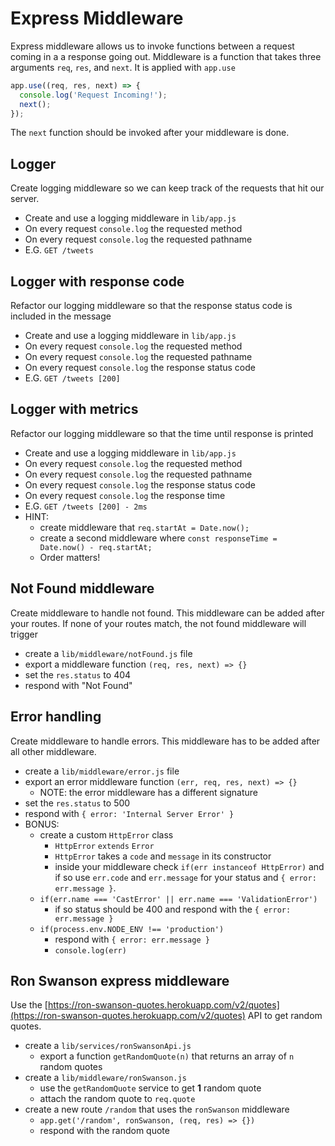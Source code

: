 # Express Middleware

Express middleware allows us to invoke functions between
a request coming in a a response going out. Middleware
is a function that takes three arguments `req`, `res`, and
`next`. It is applied with `app.use`

```js
app.use((req, res, next) => {
  console.log('Request Incoming!');
  next();
});
```

The `next` function should be invoked after your
middleware is done.

## Logger

Create logging middleware so we can keep track of the
requests that hit our server.

* Create and use a logging middleware in `lib/app.js`
* On every request `console.log` the requested method
* On every request `console.log` the requested pathname
* E.G. `GET /tweets`

## Logger with response code

Refactor our logging middleware so that the response
status code is included in the message

* Create and use a logging middleware in `lib/app.js`
* On every request `console.log` the requested method
* On every request `console.log` the requested pathname
* On every request `console.log` the response status code
* E.G. `GET /tweets [200]`

## Logger with metrics

Refactor our logging middleware so that the time until
response is printed

* Create and use a logging middleware in `lib/app.js`
* On every request `console.log` the requested method
* On every request `console.log` the requested pathname
* On every request `console.log` the response status code
* On every request `console.log` the response time
* E.G. `GET /tweets [200] - 2ms`
* HINT:
  * create middleware that `req.startAt = Date.now();`
  * create a second middleware where `const responseTime = Date.now() - req.startAt;`
  * Order matters!

## Not Found middleware

Create middleware to handle not found. This middleware can be added after
your routes. If none of your routes match, the not found middleware will
trigger

* create a `lib/middleware/notFound.js` file
* export a middleware function `(req, res, next) => {}`
* set the `res.status` to 404
* respond with "Not Found"

## Error handling

Create middleware to handle errors. This middleware has to be added after
all other middleware.

* create a `lib/middleware/error.js` file
* export an error middleware function `(err, req, res, next) => {}`
  * NOTE:  the error middleware has a different signature
* set the `res.status` to 500
* respond with `{ error: 'Internal Server Error' }`
* BONUS:
  * create a custom `HttpError` class
    * `HttpError` `extends` `Error`
    * `HttpError` takes a `code` and `message` in its constructor
    * inside your middleware check `if(err instanceof HttpError)`
      and if so use `err.code` and `err.message` for your status and
      `{ error: err.message }`.
  * `if(err.name === 'CastError' || err.name === 'ValidationError')`
    * if so status should be 400 and respond with the `{ error: err.message }`
  * `if(process.env.NODE_ENV !== 'production')`
    * respond with `{ error: err.message }`
    * `console.log(err)`

## Ron Swanson express middleware

Use the [https://ron-swanson-quotes.herokuapp.com/v2/quotes](https://ron-swanson-quotes.herokuapp.com/v2/quotes) API to get random quotes.

* create a `lib/services/ronSwansonApi.js`
  * export a function `getRandomQuote(n)` that returns an array of `n` random quotes
* create a `lib/middleware/ronSwanson.js`
  * use the `getRandomQuote` service to get **1** random quote
  * attach the random quote to `req.quote`
* create a new route `/random` that uses the `ronSwanson` middleware
  * `app.get('/random', ronSwanson, (req, res) => {})`
  * respond with the random quote

